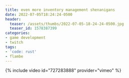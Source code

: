 ```yaml
---
title: even more inventory management shenanigans
date: 2022-07-05T18:24:24-0500
header:
  teaser: /assets/thumbs/2022-07-05-18-24-24-0500.jpg
  teaser_id: 1578387399
categories:
- game development
- twitch
tags:
- 'code: rust'
- flambe
---
```

{% include video id="727283888" provider="vimeo" %}
